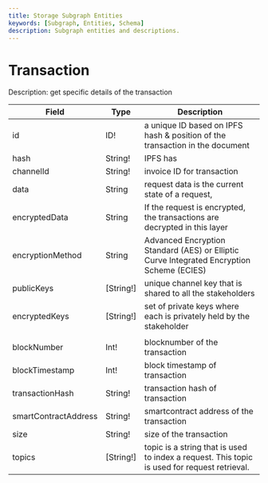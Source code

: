 ```yaml
---
title: Storage Subgraph Entities
keywords: [Subgraph, Entities, Schema]
description: Subgraph entities and descriptions.
---
```


# Transaction

Description: get specific details of the transaction

| Field                | Type      | Description                                                                                  |
| -------------------- | --------- | -------------------------------------------------------------------------------------------- |
| id                   | ID!       | a unique ID based on IPFS hash & position of the transaction in the document                 |
| hash                 | String!   | IPFS has                                                                                     |
| channelId            | String!   | invoice ID for transaction                                                                   |
| data                 | String    | request data is the current state of a request,                                              |
| encryptedData        | String    | If the request is encrypted, the transactions are decrypted in this layer                    |
| encryptionMethod     | String    | Advanced Encryption Standard (AES) or Elliptic Curve Integrated Encryption Scheme (ECIES)    |
| publicKeys           | [String!] | unique channel key that is shared to all the stakeholders                                    |
| encryptedKeys        | [String!] | set of private keys where each is privately held by the stakeholder                          |
|                      |
| blockNumber          | Int!      | blocknumber of the transaction                                                               |
| blockTimestamp       | Int!      | block timestamp of transaction                                                               |
| transactionHash      | String!   | transaction hash of transaction                                                              |
| smartContractAddress | String!   | smartcontract address of the transaction                                                     |
| size                 | String!   | size of the transaction                                                                      |
| topics               | [String!] | topic is a string that is used to index a request. This topic is used for request retrieval. |